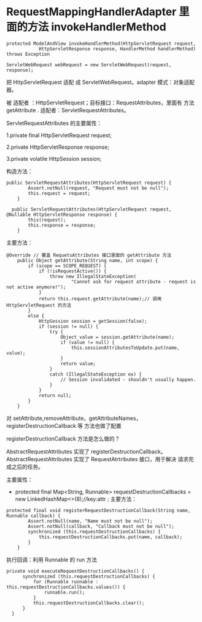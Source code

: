 # RequestMappingHandlerAdapter 里面的方法 invokeHandlerMethod
```
protected ModelAndView invokeHandlerMethod(HttpServletRequest request,
			HttpServletResponse response, HandlerMethod handlerMethod) throws Exception 
```

```
ServletWebRequest webRequest = new ServletWebRequest(request, response);
```

把 HttpServletRequest 适配 成 ServletWebRequest。adapter 模式：对象适配器。

被 适配者 ：HttpServletRequest；目标接口：RequestAttributes，里面有 方法 getAttribute .
适配者：ServletRequestAttributes。

ServletRequestAttributes 的主要属性：

1.private final HttpServletRequest request;

2.private HttpServletResponse response;

3.private volatile HttpSession session;


构造方法：
```
public ServletRequestAttributes(HttpServletRequest request) {
		Assert.notNull(request, "Request must not be null");
		this.request = request;
	}
  
  public ServletRequestAttributes(HttpServletRequest request, @Nullable HttpServletResponse response) {
		this(request);
		this.response = response;
	}
```

主要方法：

```
@Override // 覆盖 RequetsAttributes 接口里面的 getAttribute 方法
	public Object getAttribute(String name, int scope) {
		if (scope == SCOPE_REQUEST) {
			if (!isRequestActive()) {
				throw new IllegalStateException(
						"Cannot ask for request attribute - request is not active anymore!");
			}
			return this.request.getAttribute(name);// 调用 HttpServletRequest 的方法
		}
		else {
			HttpSession session = getSession(false);
			if (session != null) {
				try {
					Object value = session.getAttribute(name);
					if (value != null) {
						this.sessionAttributesToUpdate.put(name, value);
					}
					return value;
				}
				catch (IllegalStateException ex) {
					// Session invalidated - shouldn't usually happen.
				}
			}
			return null;
		}
	}
```

对 setAttribute,removeAttribute，getAttributeNames，registerDestructionCallback 等 方法也做了配置

registerDestructionCallback 方法是怎么做的？

AbstractRequestAttributes 实现了 registerDestructionCallback。AbstractRequestAttributes 实现了 RequestAtrtributes 接口，用于解决
请求完成之后的任务。

主要属性： 
- protected final Map<String, Runnable> requestDestructionCallbacks = new LinkedHashMap<>(8);//key:attr ; 
主要方法：

```
protected final void registerRequestDestructionCallback(String name, Runnable callback) {
		Assert.notNull(name, "Name must not be null");
		Assert.notNull(callback, "Callback must not be null");
		synchronized (this.requestDestructionCallbacks) {
			this.requestDestructionCallbacks.put(name, callback);
		}
	}
  ```
  执行回调：利用 Runnable 的 run 方法
  ```
  private void executeRequestDestructionCallbacks() {
		synchronized (this.requestDestructionCallbacks) {
			for (Runnable runnable : this.requestDestructionCallbacks.values()) {
				runnable.run();
			}
			this.requestDestructionCallbacks.clear();
		}
	}
``` 
  
